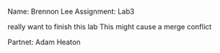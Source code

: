 Name: Brennon Lee
Assignment: Lab3

really want to finish this lab
This might cause a merge conflict

Partnet: Adam Heaton
